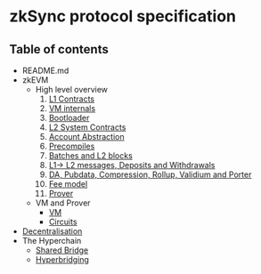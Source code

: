 # zkSync protocol specification

## Table of contents

- README.md
- zkEVM
  - High level overview
    1. [L1 Contracts](./zkEVM/high_level/1_l1_smart_contracts.md)
    1. [VM internals](./zkEVM/high_level/2_vm_internals.md)
    1. [Bootloader](./zkEVM/high_level/3_bootloader.md)
    1. [L2 System Contracts](./zkEVM/high_level/4_system_contracts.md)
    1. [Account Abstraction](./zkEVM/high_level/5_account_abstraction.md)
    1. [Precompiles](./zkEVM/high_level/6_elliptic_curve_precompiles.md)
    1. [Batches and L2 blocks](./zkEVM/high_level/7_batches_L2_blocks.md)
    1. [L1-> L2 messages, Deposits and Withdrawals](./zkEVM/high_level/8_handling_L1→L2_ops.md)
    1. [DA, Pubdata, Compression, Rollup, Validium and Porter](./zkEVM/high_level/9_handling_pubdata_in_boojum/bytecode_compression.md)
    1. [Fee model](./zkEVM/high_level/10_fee_model/fee_model_high_level.md)
    1. [Prover](./zkEVM/high_level/11_prover/zk_intuition.md)
  - VM and Prover
    - [VM](./zkEVM/VM_and_prover/VM_section/zkSync_era_virtual_machine_primer.md)
    - [Circuits](./zkEVM/VM_and_prover/circuits_section/intro_to_zkSync’s_ZK.md)
- [Decentralisation](./zkEVM/Decentralisation/network_design_for_zkSync_BFT.md)
- The Hyperchain
  - [Shared Bridge](./the_hyperchain/1_shared_bridge.md)
  - [Hyperbridging](./the_hyperchain/2_hyperbridges.md)
